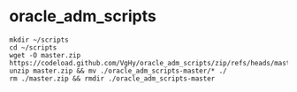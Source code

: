 # oracle_adm_scripts
    mkdir ~/scripts
    cd ~/scripts
    wget -O master.zip https://codeload.github.com/VgHy/oracle_adm_scripts/zip/refs/heads/master
    unzip master.zip && mv ./oracle_adm_scripts-master/* ./
    rm ./master.zip && rmdir ./oracle_adm_scripts-master

